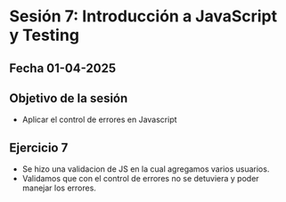 # Sesión 7: Introducción a JavaScript y Testing

## Fecha 01-04-2025

## Objetivo de la sesión

- Aplicar el control de errores en Javascript

## Ejercicio 7

- Se hizo una validacion de JS en la cual agregamos varios usuarios.
- Validamos que con el control de errores no se detuviera y poder manejar los errores.
